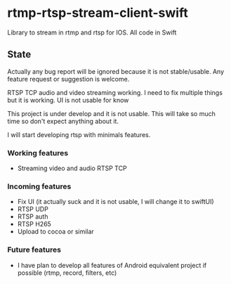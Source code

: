 # rtmp-rtsp-stream-client-swift

Library to stream in rtmp and rtsp for IOS. All code in Swift

## State

Actually any bug report will be ignored because it is not stable/usable.
Any feature request or suggestion is welcome.

RTSP TCP audio and video streaming working.
I need to fix multiple things but it is working. UI is not usable for know

This project is under develop and it is not usable.
This will take so much time so don't expect anything about it.

I will start developing rtsp with minimals features.

### Working features

- Streaming video and audio RTSP TCP

### Incoming features

- Fix UI (it actually suck and it is not usable, I will change it to swiftUI)
- RTSP UDP
- RTSP auth
- RTSP H265
- Upload to cocoa or similar

### Future features

- I have plan to develop all features of Android equivalent project if possible (rtmp, record, filters, etc)
